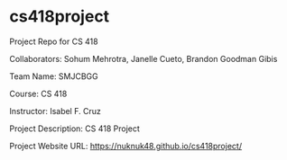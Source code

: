 # cs418project
Project Repo for CS 418

Collaborators: Sohum Mehrotra, Janelle Cueto, Brandon Goodman Gibis

Team Name: SMJCBGG

Course: CS 418

Instructor: Isabel F. Cruz

Project Description: CS 418 Project

Project Website URL: https://nuknuk48.github.io/cs418project/
